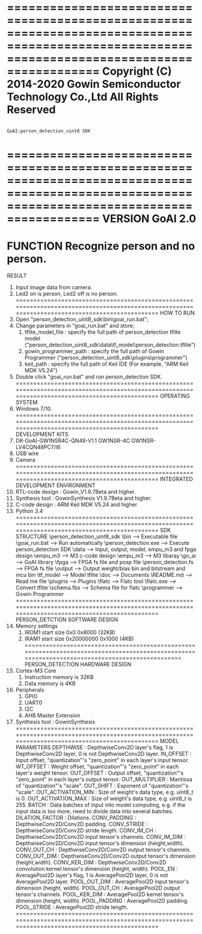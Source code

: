===============================================================================================================================================
                                       Copyright (C) 2014-2020 Gowin Semiconductor Technology Co.,Ltd
                                                           All Rights Reserved
===============================================================================================================================================
                                                    GoAI:person_detection_uint8 SDK
===============================================================================================================================================
VERSION
    GoAI 2.0
===============================================================================================================================================
FUNCTION
    Recognize person and no person.
===============================================================================================================================================
RESULT
1. Input image data from camera.
2. Led2 on is person, Led2 off is no person.
===============================================================================================================================================
HOW TO RUN
1. Open "person_detection_uint8_sdk\bin\goai_run.bat";
2. Change parameters in "goai_run.bat" and store;
    1) tflite_model_file        : specify the full path of person_detection tflite model ("person_detection_uint8_sdk\data\tf_model\person_detection.tflite")
    2) gowin_programmer_path    : specify the full path of Gowin Programmer ("person_detection_uint8_sdk\plugins\programmer")
    3) keil_path                : specify the full path of Keil IDE (For example, "ARM Keil MDK V5.24")
3. Double click "goai_run.bat" and run person_detection SDK.
===============================================================================================================================================
OPERATING SYSTEM
1. Windows 7/10.
===============================================================================================================================================
DEVELOPMENT KITS
1. DK-GoAI-GW1NSR4C-QN48-V1.1
    GW1NSR-4C
    GW1NSR-LV4CQN48PC7/I6
2. USB wire
3. Camera
===============================================================================================================================================
INTEGRATED DEVELOPMENT ENVIRONMENT
1. RTL-code design : Gowin_V1.9.7Beta and higher.
2. Synthesis tool  : GowinSynthesis V1.9.7Beta and higher.
3. C-code design   : ARM Keil MDK V5.24 and higher
4. Python 3.4
===============================================================================================================================================
SDK STRUCTURE
\person_detection_uint8_sdk
    \bin                            --> Executable file
        \goai_run.bat               --> Run automatically
        \person_detection.exe       --> Execute person_detection SDK
    \data                           --> Input, output, model, empu_m3 and fpga design
        \empu_m3                    --> M3 c-code design
            \empu_m3                --> M3 libaray
            \go_ai                  --> GoAI library
        \fpga                       --> FPGA fs file and posp file
            \person_detection.fs    --> FPGA fs file
        \output                     --> Output weight/bias bin and bitstream and mcu bin
        \tf_model                   --> Model tflite
    \doc                            --> Documents
        \README.md                  --> Read me file
    \plugins                        --> Plugins
        \flatc                      --> Flatc tool
            \flatc.exe              --> Convert tflite
            \schema.fbs             --> Schema file for flatc
        \programmer                 --> Gowin Programmer
===============================================================================================================================================
PERSON_DETCTION SOFTWARE DESIGN
1. Memory settings
    1) IROM1
        start             size
        0x0               0x8000 (32KB)
    2) IRAM1
        start             size
        0x20000000        0x1000 (4KB)
===============================================================================================================================================
PERSON_DETECTION HARDWARE DESIGN
1. Cortex-M3 Core
    1) Instruction memory is 32KB
    2) Data memory is 4KB
2. Peripherals
    1) GPIO
    2) UART0
    3) I2C
    4) AHB Master Extension
3. Synthesis tool : GowinSynthesis
===============================================================================================================================================
MODEL PARAMETERS
    DEPTHWISE             : DepthwiseConv2D layer's flag, 1 is DepthwiseConv2D layer, 0 is not DepthwiseConv2D layer.
    IN_OFFSET             : Input offset, "quantization"'s "zero_point" in each layer's input tensor.
    WT_OFFSET             : Weight offset, "quantization"'s "zero_point" in each layer's weight tensor.
    OUT_OFFSET            : Output offset, "quantization"'s "zero_point" in each layer's output tensor.
    OUT_MULTIPLIER        : Mantissa of "quantization"'s "scale".
    OUT_SHIFT             : Exponent of "quantization"'s "scale".
    OUT_ACTIVATION_MIN    : Size of weight's data type, e.g. uint8_t is 0.
    OUT_ACTIVATION_MAX    : Size of weight's data type, e.g. uint8_t is 255.
    BATCH                 : Data batches of input into model computing, e.g. if the input data is too more, need to divide data into several batches.
    DILATION_FACTOR       : Dilations.
    CONV_PADDING          : DepthwiseConv2D/Conv2D padding.
    CONV_STRIDE           : DepthwiseConv2D/Conv2D stride length. 
    CONV_IM_CH            : DepthwiseConv2D/Conv2D input tensor's channels. 
    CONV_IM_DIM           : DepthwiseConv2D/Conv2D input tensor's dimension (height,width).
    CONV_OUT_CH           : DepthwiseConv2D/Conv2D output tensor's channels.
    CONV_OUT_DIM          : DepthwiseConv2D/Conv2D output tensor's dimension (height,width).
    CONV_KER_DIM          : DepthwiseConv2D/Conv2D convolution kernel tensor's dimension (height, width).
    POOL_EN               : AveragePool2D layer's flag, 1 is AveragePool2D layer, 0 is not AveragePool2D layer.
    POOL_OUT_DIM          : AveragePool2D input tensor's dimension (height, width).
    POOL_OUT_CH           : AveragePool2D output tensor's channels.
    POOL_KER_DIM          : AveragePool2D kernel tensor's dimension (height, width).
    POOL_PADDING          : AveragePool2D padding.
    POOL_STRIDE           : AveragePool2D stride length.
===============================================================================================================================================